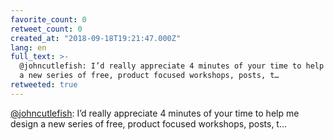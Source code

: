 ```yaml
---
favorite_count: 0
retweet_count: 0
created_at: "2018-09-18T19:21:47.000Z"
lang: en
full_text: >-
  @johncutlefish: I’d really appreciate 4 minutes of your time to help me design
  a new series of free, product focused workshops, posts, t…
retweeted: true
---
```


[@johncutlefish](https://twitter.com/johncutlefish): I’d really appreciate 4
minutes of your time to help me design a new series of free, product focused
workshops, posts, t…
